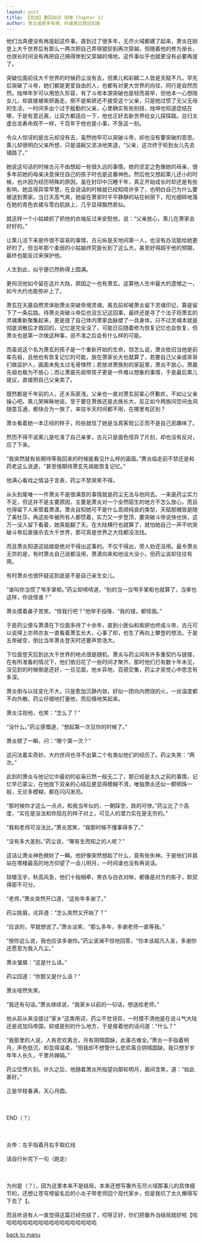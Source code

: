 ```yaml
---
layout: post
title: 【完结】重回旧日 阳卷 Chapter 12
author: 我见诸君多有病，料诸君见我应如是
---
```




他们当真便没有再提起这件事。直到过了很多年，无尽火域都建了起来，萧炎在刚登上大千世界后有那么一两次把自己弄得狼狈到再次穿越，但随着他的修为渐长，也很长时间没有再把自己搞得惨到又穿越的境地，这件事似乎也就更没有必要再提了。<br><br>突破位面前往大千世界的时候药尘没有去，但熏儿和彩鳞二人皆是天赋不凡，早先后突破了斗帝，她们都是更爱自由的人，也都有对更大世界的向往，同行是自然而然。烛坤年岁可以用悠久形容，有了斗帝本源突破也是轻而易举，但他本一心想陪女儿，却直接被紫妍轰走。倒不是紫妍还不接受这个父亲，只是她过惯了无父无母的生活，一时间多出个过于殷勤的父亲，心里确实有些别扭，烛坤也知道症结在哪，于是有意远离，让双方都适应一下，他也正好去新世界给女儿探探路。总归太虚古龙寿命观不一样，千百年于他也是小事，不急这一刻。<br><br>令众人惊讶的是古元却没有去，虽然他早可以突破斗帝，却也没有要突破的意思。熏儿却很明白父亲所想，只是温婉又坚决地笑道，“父亲，这次终于轮到女儿先去铺路了。”<br><br>她说这句话的时候古元不由想起一些很久远的事情。她的坚定之色像她的母亲，很多年前她的母亲决意保住自己的孩子时也是这番神色。然后他又想起熏儿还小的时候，也许因为经历特殊的原因，虽在封印中沉睡千年，真正开始成长时却还是有些影响，她显得异常早慧，在会说话的时候就已经知晓许多了，也明白自己为什么要被送到萧家。当日天高气爽，她留在萧家时平平静静的站在树荫下，阳光细碎地落在她的青色衣裙与雪白肌肤上，几乎显得飘然若仙。<br><br>就这样一个小姑娘抓了抓他的衣袖反过来安慰他，说：“父亲放心，熏儿在萧家会好好的。”<br><br>让熏儿活下来是件很不容易的事情，古元纵是天地间第一人，也没有办法能给她更好的了。但当年那个柔弱的小姑娘终究是长到了这么大，甚至好得超乎他的预期，最终也能反过来保护他。<br><br>人生到此，似乎便已然称得上圆满。<br><br>更何况他如今留在这片大陆，原因之一也有萧玄。这算他人生中最大的遗憾之一，如今大约也能弥补上了。<br><br>萧玄在天墓自燃灵体助萧炎突破帝境灵魂，离去前却被萧炎留下灵魂印记，算是留下了一条后路。待萧炎突破斗帝后也没忘记这回事，最终还是寻了个法子将萧玄的灵魂重新聚集起来，更是提了自己体内萧家血脉塑了一具身体。只不过灵魂本就是彻底消散后才救回的，记忆是完全没了，可能日后随着修为恢复记忆也会恢复，但萧炎也是第一次做这种事，说不准之后会有什么样的可能。<br><br>而虽说这个名为萧玄的孩子是一个重新开始的生命，但怎么说，萧炎依旧当他是前辈先祖，且他也有恢复记忆的可能，放在萧家长大也就算了，若要自己父亲或哥哥们做监护人，画面未免太过毛骨悚然；若放进萧族别的家庭里，萧炎不放心，萧晨先祖也极为不放心；而让萧晨先祖带孩子更是一件难以想象的事情，于是最后熏儿提议，直接把自己父亲卖了。<br><br>既然都是千年前的人，还关系匪浅，父亲也一直对萧玄前辈心怀歉疚，不如让父亲操心吧。熏儿笑眯眯地说，至于要在萧族还是古族长大，反正如今两族间空间虫洞随意互通，都快合为一族了，来往半天时间都不用，在哪里有区别？<br><br>萧炎看着她一本正经的样子，险些就信了她是当真客观公正而不是自己恶趣味了。<br><br>然而不得不说熏儿是吃准了自己亲爹，古元只是面色怪异了片刻，却也没有反对，应了下来。<br><br>“我突然就有些期待等我回来的时候能看见什么样的画面。”萧炎临走前不禁还是和药老这么说道，“甚至很期待萧玄先祖能恢复记忆。”<br><br>他满心看戏之情溢于言表，药尘不禁哭笑不得。<br><br>从头到尾唯一一件萧炎不是很满意的事情就是药尘无法与他同去。一来是药尘实力不足，但这并不是主要原因，主要是萧炎对一个全然陌生的地方不怎么放心，而且也得留下人来管着萧潇。萧炎自知她可不是什么乖顺纯良的类型，天赋胆魄皆是随了美杜莎，再这些年被所有人都惯着，实力又一步登顶，要突破斗帝说快也快，这万一没人留下看着，她真能翻了天。在大陆横行也就算了，就怕她自己一声不吭突破斗帝后直接杀去大千世界，那可真是世界之大找都没法找。<br><br>而且萧炎知道这姑娘是绝对干得出这事的。不仅干得出，旁人劝还没用。最令萧炎无奈的是，有时萧炎自己说都没用，萧潇向来和他没大没小，但药尘说却往往有用。<br><br>有时萧炎也很怀疑这到底是不是自己亲生女儿。<br><br>“谁叫你当惯了甩手掌柜。”药尘却啧啧道，“别的当一当甩手掌柜也就算了，当爹也这样，你说怪谁？”<br><br>萧炎摸着鼻子苦笑。“怪我行吧？”他举手投降，“我的错，都怪我。”<br><br>于是药尘便与萧潇在下位面多待了十余年，直到小医仙和紫妍也终成斗帝，古元可以说得上亦师亦友一直看着萧玄长大，心事了却，也生了再向上攀登的想法。于是五帝破空，倒比当年萧炎登天时还要声势浩大。<br><br>下位面登天后到达大千世界的地点很是随机，萧炎与药尘间有许多重契约与链接，在有所准备的情况下，他们依旧花了一些时间才聚齐。那时他们已有数十年未见，没见到的时候倒是还好，一旦见面，他乡异地，百感交集，药尘才突觉心中思念有多深。<br><br>萧炎倒与以往变化不大，只是愈加沉静内敛，好似一团向内燃烧的火，一丝温度都不向外散。药尘仔细地打量他，而后倏地笑起来。<br><br>萧炎注视他，也笑：“怎么了？”<br><br>“没什么。”药尘感慨道，“想起第一次见你的时候了。”<br><br>萧炎顿了一瞬，问：“哪个第一次？”<br><br>这问法着实奇妙，大约世间也寻不出第二个有类似他们的经历了。药尘失笑：“两次。”<br><br>此刻的萧炎与他记忆中最初的岩枭已然一般无二了，那已经是太久之前的事情，记忆早已蒙尘，在他放下双亲的心结后更显得模糊不清，唯独萧炎还似一颗明珠一般，无论多模糊，都在闪闪发亮。<br><br>“那时候你才这么一点点，和我当年似的，一朝踩空，跌的可惨。”药尘比了个高度，“实在是没法和你现在的样子对上，可见人的潜力实在是无穷的。”<br><br>“我和老师可没法比。”萧炎苦笑，“我那时候不懂事得多了。”<br><br>“没有多大差别。”药尘说，“哪有生而知之的人呢？”<br><br>这话让萧炎神色微妙了一瞬。他好像突然想起了什么，竟有些失神。于是他们并肩站在塔楼最高的地方仰望了一会儿明月，一时间谁也没有再说话。<br><br>琼楼玉宇，秋高风急，他们十指相牵，黑衣与白衣对映，都像是对方的影子，默契得密不可分。<br><br>“老师，”萧炎突然开口道，“这些年多谢了。”<br><br>药尘挑眉，诧异道：“怎么突然又开始了？”<br><br>“应该的，早就想说了。”萧炎淡笑，“那么多年，多谢老师一直等我。”<br><br>“按你这么说，我也应该多谢你。”药尘波澜不惊地回答，“你本该超凡入圣，多谢你还愿意为我入凡尘。”<br><br>萧炎皱眉：“这是什么话。”<br><br>药尘回道：“你那又是什么话？”<br><br>萧炎哑然失笑。<br><br>“我还有句话。”萧炎继续说，“我家乡以前的一句话，想送给老师。”<br><br>他从前从来没提过“家乡”这类用词，药尘不觉讶异，一时摸不清他是在说斗气大陆还是说加玛帝国，抑或是别的什么地方，于是接着他的话问道：“什么？”<br><br>“我那里的人说，人有悲欢离合，月有阴晴圆缺，此事古难全。”萧炎一手指着明月，声色低沉，却显得温柔，“但我却不想管什么悲欢离合阴晴圆缺，我只想岁岁年年人长久，千里共婵娟。”<br><br>药尘怔愣片刻。许久之后，他随着萧炎所指望向那轮明月，眉间含笑，道：“如此甚好。”<br><br>正是华枝春满，天心月圆。<br><br> <br><br>END（？）<br><br><br><br>炎帝：左手指着月右手取红线<br><br>请自行补完下一句（跑走）<br><br><br><br>为何是（？），因为这里本来不是结局，本来还想写番外无尽火域那事儿的具体细节的，还想让苍穹榜留名后的小炎子带老师回个现代家乡，但是我坑了太久懒得写下去了【。<br><br>而且听说有人一直觉得这篇已经完结了，哎呀正好，你们把番外当结局就好啦【哈哈哈哈哈哈哈哈哈哈哈哈哈哈哈哈哈哈


[back to manu](https://allforyanchen.github.io/2020/07/19/post-39.html)
